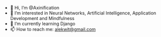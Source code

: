 - 👋 Hi, I’m @Axinification
- 👀 I’m interested in Neural Networks, Artificial Intelligence, Application Development and Mindfulness  
- 🌱 I’m currently learning Django 
- 📫 How to reach me: alekwit@gmail.com

<!---
Axinification/Axinification is a ✨ special ✨ repository because its `README.md` (this file) appears on your GitHub profile.
You can click the Preview link to take a look at your changes.
--->
